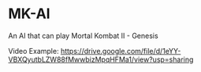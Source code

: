# MK-AI
An AI that can play  Mortal Kombat II - Genesis

Video Example:
https://drive.google.com/file/d/1eYY-VBXQyutbLZW88fMwwbizMpqHFMa1/view?usp=sharing

